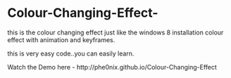 <h1>Colour-Changing-Effect-</h1>

this is the colour changing effect just like the windows 8 installation colour effect with animation and keyframes.<br/>
<p>this is very easy code..you can easily learn.</p>
Watch the Demo here - http://phe0nix.github.io/Colour-Changing-Effect
